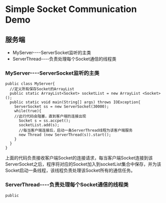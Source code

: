 # Simple Socket Communication Demo

## 服务端

- MyServer----ServerSocket监听的主类
- ServerThread----负责处理每个Socket通信的线程类

### MyServer----ServerSocket监听的主类

```
public class MyServer{
  //定义所有保存Socket的ArrayList
  public static ArrayList<Socket> socketList = new ArrayList <Socket>();
  public static void main(String[] args) throws IOException{
    ServerSocket ss = new ServerSocket(30000);
    while(true){
    //此行代码会阻塞，直到客户端的连接出现
      Socket s = ss.accpet();
      socketList.add(s);
      //每当客户端连接后，启动一条ServerThread线程为该客户端服务
      new Thread (new ServerThread(s)).start();
    }
  }
}
```
上面的代码负责接收客户端Socket的连接请求，每当客户端Socket连接到该ServerSocket之后，程序将对应的Socket加入到socketList集合中保存，并为该Socket启动一条线程，该线程负责处理该Socket所有的通信任务。

### ServerThread----负责处理每个Socket通信的线程类

```
public 
```
